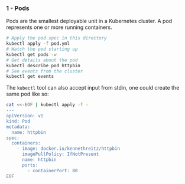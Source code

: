 ### 1 - Pods

Pods are the smallest deployable unit in a Kubernetes cluster. A pod represents one or more running containers.

```bash
# Apply the pod spec in this directory
kubectl apply -f pod.yml
# Watch the pod starting up
kubectl get pods -w
# Get details about the pod
kubectl describe pod httpbin
# See events from the cluster
kubectl get events
```

The `kubectl` tool can also accept input from stdin, one could create the same pod like so:

```bash
cat <<-EOF | kubectl apply -f -
---
apiVersion: v1
kind: Pod
metadata:
  name: httpbin
spec:
  containers:
    - image: docker.io/kennethreitz/httpbin
      imagePullPolicy: IfNotPresent
      name: httpbin
      ports:
        - containerPort: 80
EOF
```
